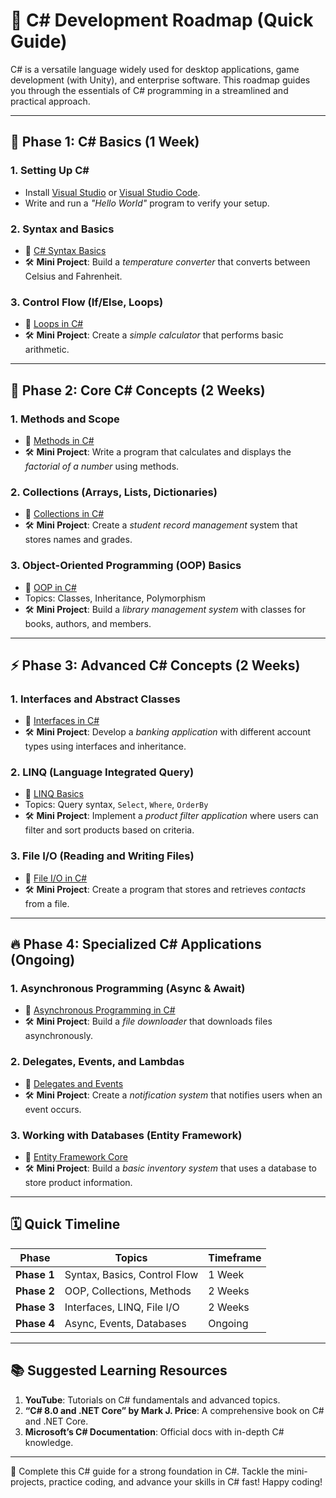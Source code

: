 # 🚀 C# Development Roadmap (Quick Guide)

C# is a versatile language widely used for desktop applications, game development (with Unity), and enterprise software. This roadmap guides you through the essentials of C# programming in a streamlined and practical approach.

---

## 🏃 Phase 1: C# Basics (1 Week)

### 1. **Setting Up C#**
   - Install [Visual Studio](https://visualstudio.microsoft.com/) or [Visual Studio Code](https://code.visualstudio.com/).
   - Write and run a *"Hello World"* program to verify your setup.

### 2. **Syntax and Basics**
   - 🎥 [C# Syntax Basics](https://www.youtube.com/watch?v=GhQdlIFylQ8)
   - 🛠️ **Mini Project**: Build a *temperature converter* that converts between Celsius and Fahrenheit.

### 3. **Control Flow (If/Else, Loops)**
   - 🎥 [Loops in C#](https://www.youtube.com/watch?v=BqNdahjQF-o)
   - 🛠️ **Mini Project**: Create a *simple calculator* that performs basic arithmetic.

---

## 🚀 Phase 2: Core C# Concepts (2 Weeks)

### 1. **Methods and Scope**
   - 🎥 [Methods in C#](https://www.youtube.com/watch?v=Zl_kaSYfrDo)
   - 🛠️ **Mini Project**: Write a program that calculates and displays the *factorial of a number* using methods.

### 2. **Collections (Arrays, Lists, Dictionaries)**
   - 🎥 [Collections in C#](https://www.youtube.com/watch?v=vK3QqO5oDgY)
   - 🛠️ **Mini Project**: Create a *student record management* system that stores names and grades.

### 3. **Object-Oriented Programming (OOP) Basics**
   - 🎥 [OOP in C#](https://www.youtube.com/watch?v=dcB6gdJMwQU)
   - Topics: Classes, Inheritance, Polymorphism
   - 🛠️ **Mini Project**: Build a *library management system* with classes for books, authors, and members.

---

## ⚡ Phase 3: Advanced C# Concepts (2 Weeks)

### 1. **Interfaces and Abstract Classes**
   - 🎥 [Interfaces in C#](https://www.youtube.com/watch?v=LfMhoZr3e0U)
   - 🛠️ **Mini Project**: Develop a *banking application* with different account types using interfaces and inheritance.

### 2. **LINQ (Language Integrated Query)**
   - 🎥 [LINQ Basics](https://www.youtube.com/watch?v=7t6lxjB2tjg)
   - Topics: Query syntax, `Select`, `Where`, `OrderBy`
   - 🛠️ **Mini Project**: Implement a *product filter application* where users can filter and sort products based on criteria.

### 3. **File I/O (Reading and Writing Files)**
   - 🎥 [File I/O in C#](https://www.youtube.com/watch?v=9FCfhueo3s4)
   - 🛠️ **Mini Project**: Create a program that stores and retrieves *contacts* from a file.

---

## 🔥 Phase 4: Specialized C# Applications (Ongoing)

### 1. **Asynchronous Programming (Async & Await)**
   - 🎥 [Asynchronous Programming in C#](https://www.youtube.com/watch?v=1aAukJ8VZX4)
   - 🛠️ **Mini Project**: Build a *file downloader* that downloads files asynchronously.

### 2. **Delegates, Events, and Lambdas**
   - 🎥 [Delegates and Events](https://www.youtube.com/watch?v=KG6RYOTvGfI)
   - 🛠️ **Mini Project**: Create a *notification system* that notifies users when an event occurs.

### 3. **Working with Databases (Entity Framework)**
   - 🎥 [Entity Framework Core](https://www.youtube.com/watch?v=xyDkyFjzFVc)
   - 🛠️ **Mini Project**: Build a *basic inventory system* that uses a database to store product information.

---

## 🗓️ Quick Timeline

| **Phase**             | **Topics**                    | **Timeframe**      |
|-----------------------|-------------------------------|---------------------|
| **Phase 1**           | Syntax, Basics, Control Flow  | 1 Week             |
| **Phase 2**           | OOP, Collections, Methods     | 2 Weeks            |
| **Phase 3**           | Interfaces, LINQ, File I/O    | 2 Weeks            |
| **Phase 4**           | Async, Events, Databases      | Ongoing            |

---

## 📚 Suggested Learning Resources

1. **YouTube**: Tutorials on C# fundamentals and advanced topics.
2. **“C# 8.0 and .NET Core” by Mark J. Price**: A comprehensive book on C# and .NET Core.
3. **Microsoft’s C# Documentation**: Official docs with in-depth C# knowledge.

---

🎉 Complete this C# guide for a strong foundation in C#. Tackle the mini-projects, practice coding, and advance your skills in C# fast! Happy coding!